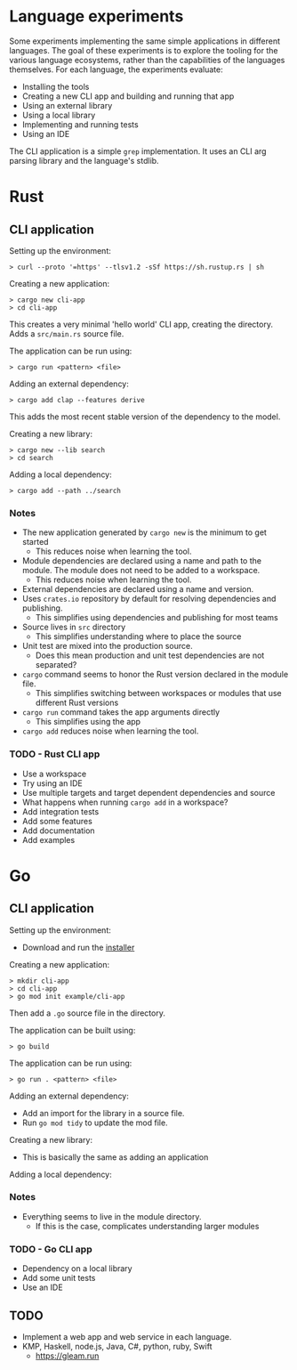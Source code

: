 # Language experiments

Some experiments implementing the same simple applications in different languages.
The goal of these experiments is to explore the tooling for the various language ecosystems, rather than the 
capabilities of the languages themselves. For each language, the experiments evaluate:

- Installing the tools
- Creating a new CLI app and building and running that app
- Using an external library
- Using a local library
- Implementing and running tests
- Using an IDE

The CLI application is a simple `grep` implementation. It uses an CLI arg parsing library and the language's stdlib.

# Rust

## CLI application

Setting up the environment:

```shell
> curl --proto '=https' --tlsv1.2 -sSf https://sh.rustup.rs | sh
```

Creating a new application:

```shell
> cargo new cli-app
> cd cli-app
```

This creates a very minimal 'hello world' CLI app, creating the directory.
Adds a `src/main.rs` source file.

The application can be run using:

```shell
> cargo run <pattern> <file>
```

Adding an external dependency:

```shell
> cargo add clap --features derive
```

This adds the most recent stable version of the dependency to the model.

Creating a new library:

```shell
> cargo new --lib search
> cd search
```
 
Adding a local dependency:

```shell
> cargo add --path ../search
```

### Notes

- The new application generated by `cargo new` is the minimum to get started
  - This reduces noise when learning the tool.
- Module dependencies are declared using a name and path to the module. The module does not need to be added to a workspace.
  - This reduces noise when learning the tool.
- External dependencies are declared using a name and version.
- Uses `crates.io` repository by default for resolving dependencies and publishing.
    - This simplifies using dependencies and publishing for most teams
- Source lives in `src` directory
  - This simplifies understanding where to place the source
- Unit test are mixed into the production source.
  - Does this mean production and unit test dependencies are not separated? 
- `cargo` command seems to honor the Rust version declared in the module file.
  - This simplifies switching between workspaces or modules that use different Rust versions
- `cargo run` command takes the app arguments directly
  - This simplifies using the app
- `cargo add` reduces noise when learning the tool.

### TODO - Rust CLI app

- Use a workspace
- Try using an IDE
- Use multiple targets and target dependent dependencies and source
- What happens when running `cargo add` in a workspace?
- Add integration tests
- Add some features
- Add documentation
- Add examples

# Go

## CLI application

Setting up the environment:

- Download and run the [installer](https://go.dev/doc/install)

Creating a new application:

```shell
> mkdir cli-app
> cd cli-app
> go mod init example/cli-app
```

Then add a `.go` source file in the directory.

The application can be built using:

```shell
> go build
```

The application can be run using:

```shell
> go run . <pattern> <file>
```

Adding an external dependency:

- Add an import for the library in a source file.
- Run `go mod tidy` to update the mod file.

Creating a new library:

- This is basically the same as adding an application

Adding a local dependency:

### Notes

- Everything seems to live in the module directory.
  - If this is the case, complicates understanding larger modules 

### TODO - Go CLI app

- Dependency on a local library
- Add some unit tests
- Use an IDE

## TODO

- Implement a web app and web service in each language.
- KMP, Haskell, node.js, Java, C#, python, ruby, Swift
  - https://gleam.run